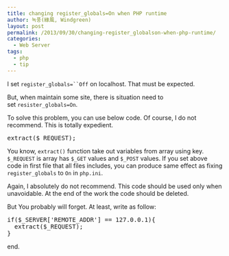 ```yaml
---
title: changing register_globals=On when PHP runtime
author: 녹풍(綠風, Windgreen)
layout: post
permalink: /2013/09/30/changing-register_globalson-when-php-runtime/
categories:
  - Web Server
tags:
  - php
  - tip
---
```

I set `register_globals=``Off` on localhost. That must be expected.

But, when maintain some site, there is situation need to set `resister_globals=On`.

To solve this problem, you can use below code. Of course, I do not recommend. This is totally expedient.

<pre>extract($_REQUEST);</pre>

You know, `extract()` function take out variables from array using key. `$_REQUEST` is array has `$_GET` values and `$_POST` values. If you set above code in first file that all files includes, you can produce same effect as fixing `register_globals` to `On` in `php.ini`.

Again, I absolutely do not recommend. This code should be used only when unavoidable. At the end of the work the code should be deleted.

But You probably will forget. At least, write as follow:

<pre>if($_SERVER['REMOTE_ADDR'] == 127.0.0.1){
  extract($_REQUEST);
}</pre>

end.